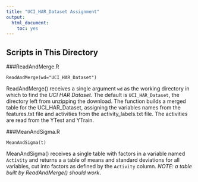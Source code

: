 ```yaml
---
title: "UCI_HAR_Dataset Assignment"
output:
  html_document:
    toc: yes
---
```


## Scripts in This Directory

###ReadAndMerge.R
```
ReadAndMerge(wd="UCI_HAR_Dataset")
```
ReadAndMerge() receives a single argument `wd` as the working directory in which to find the *UCI HAR Dataset*. The default is `UCI_HAR_Dataset`, the directory left from unzipping the download. The function builds a merged table for the UCI_HAR_Dataset, assigning the variables names from the features.txt file and activities from the activity_labels.txt file. The activities are read from the YTest and YTrain.

###MeanAndSigma.R
```
MeanAndSigma(t)
```
MeanAndSigma() receives a single table with factors in a variable named `Activity` and returns a a table of means and standard deviations for all variables, cut into factors as defined by the `Activity` column. *NOTE: a table built by ReadAndMerge() should work*.
